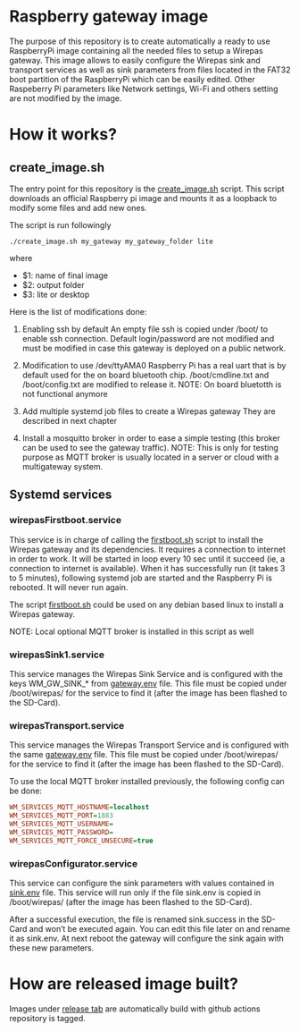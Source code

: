 # Raspberry gateway image

The purpose of this repository is to create automatically a ready to use RaspberryPi image containing all the needed files to setup a Wirepas gateway.
This image allows to easily configure the Wirepas sink and transport services as well as sink parameters from files located in the FAT32 boot partition of the RaspberryPi which can be easily edited.
Other Raspeberry Pi parameters like Network settings, Wi-Fi and others setting are not modified by the image.

# How it works?

## create_image.sh
The entry point for this repository is the [create_image.sh](create_image.sh) script.
This script downloads an official Raspberry pi image and mounts it as a loopback to modify some files and add new ones.

The script is run followingly
```
./create_image.sh my_gateway my_gateway_folder lite
```
where

* $1: name of final image
* $2: output folder
* $3: lite or desktop


Here is the list of modifications done:

1. Enabling ssh by default
An empty file ssh is copied under /boot/ to enable ssh connection.
Default login/password are not modified and must be modified in case this gateway is deployed on a public network.

2. Modification to use /dev/ttyAMA0
Raspberry Pi has a real uart that is by default used for the on board bluetooth chip.
/boot/cmdline.txt and /boot/config.txt are modified to release it. NOTE: On board bluetotth is not functional anymore

3. Add multiple systemd job files to create a Wirepas gateway
They are described in next chapter

4. Install a mosquitto broker in order to ease a simple testing (this broker can be used to see the gateway traffic).
NOTE: This is only for testing purpose as MQTT broker is usually located in a server or cloud with a multigateway system.

## Systemd services

### wirepasFirstboot.service
This service  is in charge of calling the [firstboot.sh](firstboot.sh) script to install the Wirepas gateway and its dependencies.
It requires a connection to internet in order to work.
It will be started in loop every 10 sec until it succeed (ie, a connection to internet is available).
When it has successfully run (it takes 3 to 5 minutes), following systemd job are started and the Raspberry Pi is rebooted.
It will never run again.

The script [firstboot.sh](firstboot.sh) could be used on any debian based linux to install a Wirepas gateway.

NOTE: Local optional MQTT broker is installed in this script as well

### wirepasSink1.service
This service manages the Wirepas Sink Service and is configured with the keys WM_GW_SINK_* from [gateway.env](templates/gateway.env) file.
This file must be copied under /boot/wirepas/ for the service to find it (after the image has been flashed to the SD-Card).

### wirepasTransport.service
This service manages the Wirepas Transport Service and is configured with the same [gateway.env](templates/gateway.env) file.
This file must be copied under /boot/wirepas/ for the service to find it (after the image has been flashed to the SD-Card).

To use the local MQTT broker installed previously, the following config can be done:
```ini
WM_SERVICES_MQTT_HOSTNAME=localhost
WM_SERVICES_MQTT_PORT=1883
WM_SERVICES_MQTT_USERNAME=
WM_SERVICES_MQTT_PASSWORD=
WM_SERVICES_MQTT_FORCE_UNSECURE=true
```

### wirepasConfigurator.service
This service can configure the sink parameters with values contained in [sink.env](templates/sink.env) file.
This service will run only if the file sink.env is copied in /boot/wirepas/ (after the image has been flashed to the SD-Card).

After a successful execution, the file is renamed sink.success in the SD-Card and won’t be executed again. You can edit this file later on and rename it as sink.env.
At next reboot the gateway will configure the sink again with these new parameters.


# How are released image built?

Images under [release tab](https://github.com/wirepas/raspberry-gateway-image/releases) are automatically build with github actions repository is tagged.

